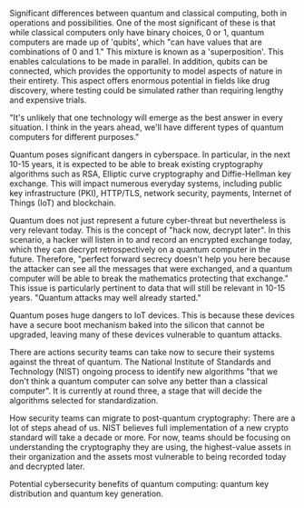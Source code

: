 Significant differences between quantum and classical computing, both in operations and possibilities. One of the most significant of these is that while classical computers only have binary choices, 0 or 1, quantum computers are made up of 'qubits', which "can have values that are combinations of 0 and 1." This mixture is known as a 'superposition'.
This enables calculations to be made in parallel. In addition, qubits can be connected, which provides the opportunity to model aspects of nature in their entirety. This aspect offers enormous potential in fields like drug discovery, where testing could be simulated rather than requiring lengthy and expensive trials.

"It's unlikely that one technology will emerge as the best answer in every situation. I think in the years ahead, we'll have different types of quantum computers for different purposes."

Quantum poses significant dangers in cyberspace. In particular, in the next 10-15 years, it is expected to be able to break existing cryptography algorithms such as RSA, Elliptic curve cryptography and Diffie-Hellman key exchange. 
This will impact numerous everyday systems, including public key infrastructure (PKI), HTTP/TLS, network security, payments, Internet of Things (IoT) and blockchain.

Quantum does not just represent a future cyber-threat but nevertheless is very relevant today. This is the concept of "hack now, decrypt later". In this scenario, a hacker will listen in to and record an encrypted exchange today, which they can decrypt retrospectively on a quantum computer in the future. Therefore, "perfect forward secrecy doesn't help you here because the attacker can see all the messages that were exchanged, and a quantum computer will be able to break the mathematics protecting that exchange." This issue is particularly pertinent to data that will still be relevant in 10-15 years. "Quantum attacks may well already started."

Quantum poses huge dangers to IoT devices. This is because these devices have a secure boot mechanism baked into the silicon that cannot be upgraded, leaving many of these devices vulnerable to quantum attacks. 

There are actions security teams can take now to secure their systems against the threat of quantum.
The National Institute of Standards and Technology (NIST) ongoing process to identify new algorithms "that we don't think a quantum computer can solve any better than a classical computer". It is currently at round three, a stage that will decide the algorithms selected for standardization.

How security teams can migrate to post-quantum cryptography:
There are a lot of steps ahead of us. NIST believes full implementation of a new crypto standard will take a decade or more. For now, teams should be focusing on understanding the cryptography they are using, the highest-value assets in their organization and the assets most vulnerable to being recorded today and decrypted later.

Potential cybersecurity benefits of quantum computing: quantum key distribution and quantum key generation. 